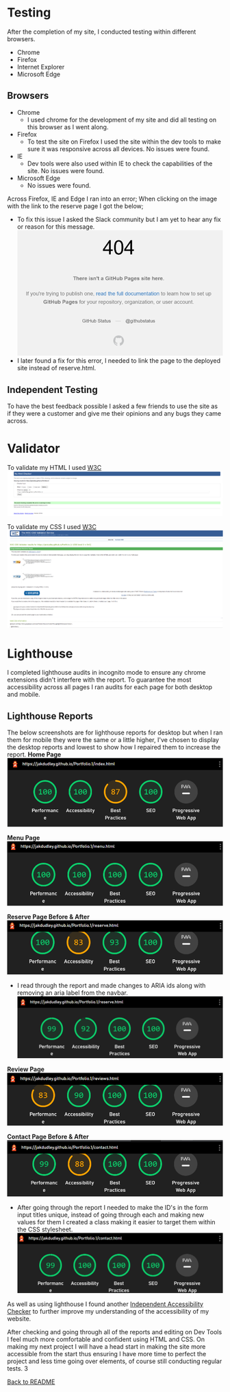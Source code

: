 # Testing 
After the completion of my site, I conducted testing within different browsers.
- Chrome
- Firefox 
- Internet Explorer 
- Microsoft Edge 

## Browsers 
- Chrome 
  - I used chrome for the development of my site and did all testing on this browser as I went along. 
- Firefox 
  - To test the site on Firefox I used the site within the dev tools to make sure it was responsive across all devices. No issues were found.
- IE 
  - Dev tools were also used within IE to check the capabilities of the site. No issues were found.
- Microsoft Edge 
  - No issues were found. 

Across Firefox, IE and Edge I ran into an error; When clicking on the image with the link to the reserve page I got the below; 
- To fix this issue I asked the Slack community but I am yet to hear any fix or reason for this message. 
![Error 404](assets/docs/images/error-display.png) 
- I later found a fix for this error, I needed to link the page to the deployed site instead of reserve.html.  

## Independent Testing 
To have the best feedback possible I asked a few friends to use the site as if they were a customer and give me their opinions and any bugs they came across. 


# Validator 
To validate my HTML I used [W3C](https://validator.w3.org/) 
![Validate HTML](assets/docs/images/html-validate.png)

To validate my CSS I used [W3C](https://jigsaw.w3.org/css-validator/)
![CSS validator](assets/docs/images/css-validate.png)

# Lighthouse 
I completed lighthouse audits in incognito mode to ensure any chrome extensions didn't interfere with the report.
To guarantee the most accessibility across all pages I ran audits for each page for both desktop and mobile. 

## Lighthouse Reports
The below screenshots are for lighthouse reports for desktop but when I ran them for mobile they were the same or a little higher, I've chosen to display the desktop reports and lowest to show how I repaired them to increase the report. 
**Home Page**
![Home Page Lighthouse](/assets/docs/images/index.lighthouse.png)

**Menu Page**
![Menu Page Lighthouse](/assets/docs/images/menu.lighthouse.png)

**Reserve Page Before & After**
![Reserve Page Lighthouse](/assets/docs/images/reserve.lighthouse.png)
  - I read through the report and made changes to ARIA ids along with removing an aria label from the navbar. 
![Fixed Reserve Page Lighthouse](/assets/docs/images/fix.reserve.lighthouse.png)

**Review Page** 
![Review Page Lighthouse](/assets/docs/images/reviews.lighthouse.png)

**Contact Page Before & After**
![Contact Us Page Lighthouse](/assets/docs/images/contact.lighthouse.png)
  - After going through the report I needed to make the ID's in the form input titles unique, instead of going through each and making new values for them I created a class making it easier to target them within the CSS stylesheet.
![Fixed Contact Us Page Lighthouse](/assets/docs/images/new.contact.lighthouse.png)

As well as using lighthouse I found another [Independent Accessibility Checker](https://www.siteimprove.com/) to further improve my understanding of the accessibility of my website. 

After checking and going through all of the reports and editing on Dev Tools I feel much more comfortable and confident using HTML and CSS. On making my next project I will have a head start in making the site more accessible from the start thus ensuring I have more time to perfect the project and less time going over elements, of course still conducting regular tests. 3


 [Back to README](/README.md) 





    